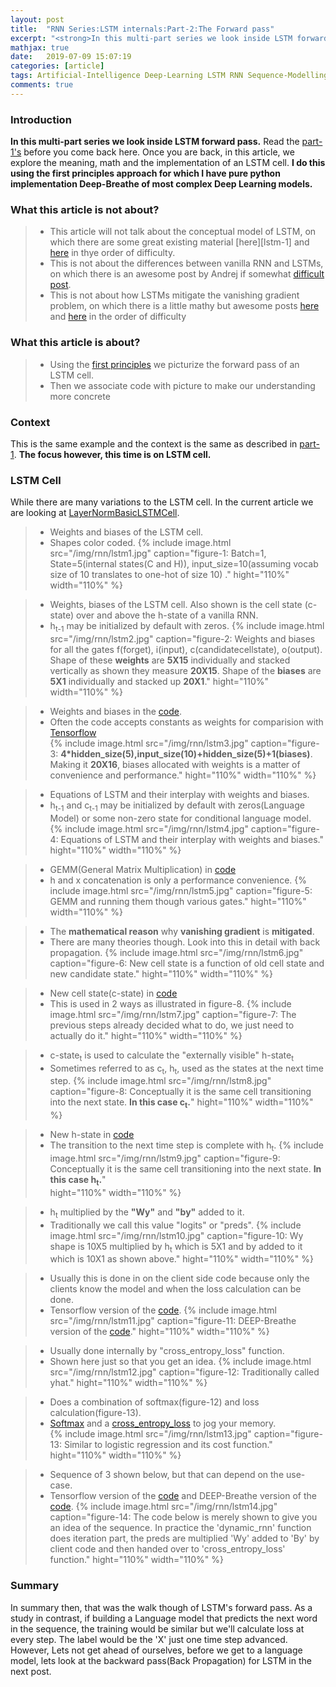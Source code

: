 ```yaml
---
layout: post
title:  "RNN Series:LSTM internals:Part-2:The Forward pass"
excerpt: "<strong>In this multi-part series we look inside LSTM forward pass.</strong> Read the <a href='/articles/2019-07/LSTMPart-1'>part-1's</a> before you come back here. Once you are back, in this article, we explore the meaning, math and the implementation of an LSTM cell. <strong>I do this using the first principles approach for which I have pure python implementation Deep-Breathe of most complex Deep Learning models.</strong>"
mathjax: true
date:   2019-07-09 15:07:19
categories: [article]
tags: Artificial-Intelligence Deep-Learning LSTM RNN Sequence-Modelling
comments: true
---
```


### Introduction
<strong>In this multi-part series we look inside LSTM forward pass.</strong> Read the <a href='/articles/2019-07/LSTMPart-1'>part-1's</a> before you come back here. Once you are back, in this article, we explore the meaning, math and the implementation of an LSTM cell. <strong>I do this using the first principles approach for which I have pure python implementation Deep-Breathe of most complex Deep Learning models.</strong>

### What this article is not about?
> * This article will not talk about the conceptual model of LSTM, on which there are some great existing material [here][lstm-1] and [here][lstm-2] in thye order of difficulty.
> * This is not about the differences between vanilla RNN and LSTMs, on which there is an awesome post by Andrej if somewhat [difficult post][lstm-3].
> * This is not about how LSTMs mitigate the vanishing gradient problem, on which there is a little mathy but awesome posts [here][lstm-4] and [here][lstm-5] in the order of difficulty     

### What this article is about?
> * Using the [first principles][first principles] we picturize the forward pass of an LSTM cell.
> * Then we associate code with picture to make our understanding more concrete  

### Context
This is the same example and the context is the same as described in [part-1]. <strong>The focus however, this time is on LSTM cell.</strong>

### LSTM Cell
While there are many variations to the LSTM cell. In the current article we are looking at [LayerNormBasicLSTMCell].
> * Weights and biases of the LSTM cell.
> * Shapes color coded.
{%
    include image.html
    src="/img/rnn/lstm1.jpg"
    caption="figure-1: Batch=1, State=5(internal states(C and H)), input_size=10(assuming vocab size of 10 translates to one-hot of size 10) ."
    hight="110%"
    width="110%"
%}

> * Weights, biases of the LSTM cell. Also shown is the cell state (c-state) over and above the h-state of a vanilla RNN.
> * h<sub>t-1</sub> may be initialized by default with zeros.
{%
    include image.html
    src="/img/rnn/lstm2.jpg"
    caption="figure-2: Weights and biases for all the gates f(forget), i(input), c(candidatecellstate), o(output). Shape of these <strong>weights</strong> are <strong>5X15</strong> individually and stacked vertically as shown they measure <strong>20X15</strong>. Shape of the <strong>biases</strong> are <strong>5X1</strong> individually and stacked up <strong>20X1</strong>."
    hight="110%"
    width="110%"
%}

> * Weights and biases in the [code][code-1].
> * Often the code accepts constants as weights for comparision with [Tensorflow]  
{%
    include image.html
    src="/img/rnn/lstm3.jpg"
    caption="figure-3: <strong>4*hidden_size(5),input_size(10)+hidden_size(5)+1(biases)</strong>. Making it <strong>20X16</strong>, biases allocated with weights is a matter of convenience and performance."
    hight="110%"
    width="110%"
%}

> * Equations of LSTM and their interplay with weights and biases.
> * h<sub>t-1</sub> and c<sub>t-1</sub> may be initialized by default with zeros(Language Model) or some non-zero state for conditional language model.
{%
    include image.html
    src="/img/rnn/lstm4.jpg"
    caption="figure-4: Equations of LSTM and their interplay with weights and biases."
    hight="110%"
    width="110%"
%}

> * GEMM(General Matrix Multiplication) in [code][code-2]
> * h and x concatenation is only a performance convenience.
{%
    include image.html
    src="/img/rnn/lstm5.jpg"
    caption="figure-5: GEMM and running them though various gates."
    hight="110%"
    width="110%"
%}

> * The <strong>mathematical reason</strong> why <strong>vanishing gradient</strong> is <strong>mitigated</strong>.
> * There are many theories though. Look into this in detail with back propagation.
{%
    include image.html
    src="/img/rnn/lstm6.jpg"
    caption="figure-6: New cell state is a function of old cell state and new candidate state."
    hight="110%"
    width="110%"
%}

> * New cell state(c-state) in [code][code-3]
> * This is used in 2 ways as illustrated in figure-8.
{%
    include image.html
    src="/img/rnn/lstm7.jpg"
    caption="figure-7: The previous steps already decided what to do, we just need to actually do it."
    hight="110%"
    width="110%"
%}

> * c-state<sub>t</sub> is used to calculate the "externally visible" h-state<sub>t</sub>
> * Sometimes referred to as c<sub>t</sub>, h<sub>t</sub>, used as the states at the next time step.
{%
    include image.html
    src="/img/rnn/lstm8.jpg"
    caption="figure-8: Conceptually it is the same cell transitioning into the next state. <strong>In this case c<sub>t</sub>.</strong>"
    hight="110%"
    width="110%"
%}

> * New h-state in [code][code-4]
> * The transition to the next time step is complete with h<sub>t</sub>.
{%
    include image.html
    src="/img/rnn/lstm9.jpg"
    caption="figure-9: Conceptually it is the same cell transitioning into the next state. <strong>In this case h<sub>t</sub>.</strong>"  
    hight="110%"
    width="110%"
%}

> * h<sub>t</sub> multiplied by the <strong>"Wy"</strong> and <strong>"by"</strong> added to it.
> * Traditionally we call this value "logits" or "preds".
{%
    include image.html
    src="/img/rnn/lstm10.jpg"
    caption="figure-10: Wy shape is 10X5 multiplied by h<sub>t</sub> which is 5X1 and by added to it which is 10X1 as shown above."
    hight="110%"
    width="110%"
%}

> * Usually this is done in on the client side code because only the clients know the model and when the loss calculation can be done.
> * Tensorflow version of the [code][code-5].
{%
    include image.html
    src="/img/rnn/lstm11.jpg"
    caption="figure-11: DEEP-Breathe version of the <a href='https://github.com/slowbreathing/Deep-Breathe/blob/f9585bde9cbb61e71f67ccd936aa22a155c36709/org/mk/training/dl/LSTMMainGraph.py#L98-L109'>code</a>."
    hight="110%"
    width="110%"
%}

> * Usually done internally by "cross_entropy_loss" function.
> * Shown here just so that you get an idea.
{%
    include image.html
    src="/img/rnn/lstm12.jpg"
    caption="figure-12: Traditionally called yhat."
    hight="110%"
    width="110%"
%}

> * Does a combination of softmax(figure-12) and loss calculation(figure-13).
> * [Softmax][softmax] and a [cross_entropy_loss][cross_entropy_loss] to jog your memory.  
{%
    include image.html
    src="/img/rnn/lstm13.jpg"
    caption="figure-13: Similar to logistic regression and its cost function."
    hight="110%"
    width="110%"
%}

> * Sequence of 3 shown below, but that can depend on the use-case.
> * Tensorflow version of the [code][code-5] and DEEP-Breathe version of the [code][code-6].
{%
    include image.html
    src="/img/rnn/lstm14.jpg"
    caption="figure-14: The code below is merely shown to give you an idea of the sequence. In practice the 'dynamic_rnn' function does iteration part, the preds are multiplied 'Wy' added to 'By' by client code and then handed over to 'cross_entropy_loss' function."
    hight="110%"
    width="110%"
%}


### Summary
In summary then, that was the walk though of LSTM's forward pass. As a study in contrast, if building a Language model that predicts the next word in the sequence, the training would be similar but we'll calculate loss at every step. The label would be the 'X' just one time step advanced. However, Lets not get ahead of ourselves, before we get to a language model, lets look at the backward pass(Back Propagation) for LSTM in the next post.


[part-1]: /articles/2019-07/LSTMPart-1
[part-2]: /articles/2019-07/LSTMPart-2
[first principles]: https://medium.com/the-mission/elon-musks-3-step-first-principles-thinking-how-to-think-and-solve-difficult-problems-like-a-ba1e73a9f6c0
[Deep-Breathe]: https://github.com/slowbreathing/Deep-Breathe
[LayerNormBasicLSTMCell]: https://www.tensorflow.org/api_docs/python/tf/contrib/rnn/LayerNormBasicLSTMCell
[lstm-2]: https://r2rt.com/written-memories-understanding-deriving-and-extending-the-lstm.html
[lstm-3]: http://karpathy.github.io/2015/05/21/rnn-effectiveness/
[lstm-4]: https://weberna.github.io/blog/2017/11/15/LSTM-Vanishing-Gradients.html
[lstm-5]: https://medium.com/datadriveninvestor/how-do-lstm-networks-solve-the-problem-of-vanishing-gradients-a6784971a577

[code-1]: https://github.com/slowbreathing/Deep-Breathe/blob/f9585bde9cbb61e71f67ccd936aa22a155c36709/org/mk/training/dl/rnn_cell.py#L76
[code-2]: https://github.com/slowbreathing/Deep-Breathe/blob/f9585bde9cbb61e71f67ccd936aa22a155c36709/org/mk/training/dl/rnn_cell.py#L210-L214
[code-3]: https://github.com/slowbreathing/Deep-Breathe/blob/f9585bde9cbb61e71f67ccd936aa22a155c36709/org/mk/training/dl/rnn_cell.py#L215
[code-4]: https://github.com/slowbreathing/Deep-Breathe/blob/f9585bde9cbb61e71f67ccd936aa22a155c36709/org/mk/training/dl/rnn_cell.py#L216
[code-5]: https://github.com/slowbreathing/Deep-Breathe/blob/f9585bde9cbb61e71f67ccd936aa22a155c36709/org/mk/training/dl/tfwordslstm.py#L95-L104
[code-6]: https://github.com/slowbreathing/Deep-Breathe/blob/f9585bde9cbb61e71f67ccd936aa22a155c36709/org/mk/training/dl/LSTMMainGraph.py#L98-L109

[softmax]: /articles/2019-05/softmax-and-its-gradient
[cross_entropy_loss]: /articles/2019-05/softmax-and-cross-entropy
[Tensorflow]: https://www.tensorflow.org/
[Listing-1]: https://github.com/slowbreathing/Deep-Breathe/blob/master/org/mk/training/dl/tfwordslstm.py
[Listing-2]: https://github.com/slowbreathing/Deep-Breathe/blob/master/org/mk/training/dl/LSTMMainGraph.py
[Listing-3]: https://github.com/slowbreathing/Deep-Breathe/blob/master/org/mk/training/dl/LSTMMain.py
[scr-1]: https://github.com/slowbreathing/Deep-Breathe/blob/f9585bde9cbb61e71f67ccd936aa22a155c36709/scripts#L13
[scr-2]: https://github.com/slowbreathing/Deep-Breathe/blob/f9585bde9cbb61e71f67ccd936aa22a155c36709/scripts#L15
[scr-3]: https://github.com/slowbreathing/Deep-Breathe/blob/f9585bde9cbb61e71f67ccd936aa22a155c36709/scripts#L14
[pygr-1]: https://github.com/slowbreathing/Deep-Breathe/blob/c3b538d9c3afeeb5a15c3d91ea9063976438c810/org/mk/training/dl/rnn.py#L75-L76
[pygr-2]: https://github.com/slowbreathing/Deep-Breathe/blob/c3b538d9c3afeeb5a15c3d91ea9063976438c810/org/mk/training/dl/common.py#L241-L255
[pygr-3]: https://github.com/slowbreathing/Deep-Breathe/blob/c3b538d9c3afeeb5a15c3d91ea9063976438c810/org/mk/training/dl/rnn_cell.py#L79-L81
[pygr-4]: https://github.com/slowbreathing/Deep-Breathe/blob/c3b538d9c3afeeb5a15c3d91ea9063976438c810/org/mk/training/dl/core.py#L107-L112

